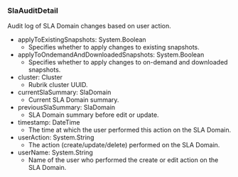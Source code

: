 ### SlaAuditDetail
Audit log of SLA Domain changes based on user action.

- applyToExistingSnapshots: System.Boolean
  - Specifies whether to apply changes to existing snapshots.
- applyToOndemandAndDownloadedSnapshots: System.Boolean
  - Specifies whether to apply changes to on-demand and downloaded snapshots.
- cluster: Cluster
  - Rubrik cluster UUID.
- currentSlaSummary: SlaDomain
  - Current SLA Domain summary.
- previousSlaSummary: SlaDomain
  - SLA Domain summary before edit or update.
- timestamp: DateTime
  - The time at which the user performed this action on the SLA Domain.
- userAction: System.String
  - The action (create/update/delete) performed on the SLA Domain.
- userName: System.String
  - Name of the user who performed the create or edit action on the SLA Domain.
